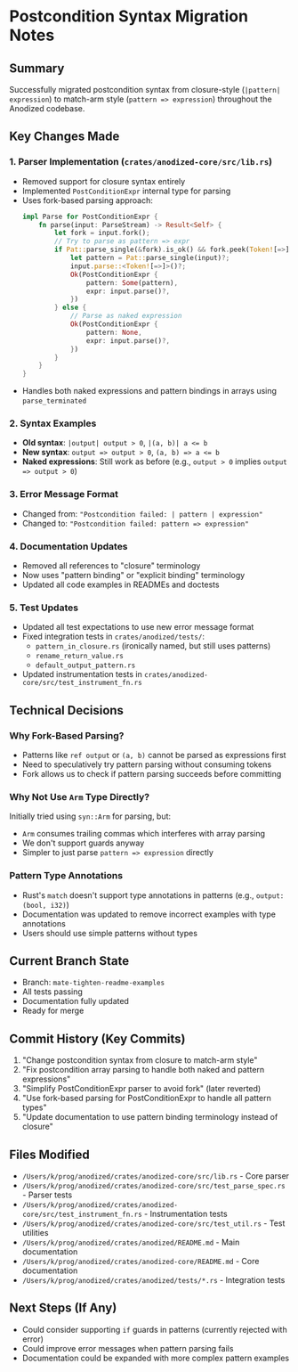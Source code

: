 # Postcondition Syntax Migration Notes

## Summary
Successfully migrated postcondition syntax from closure-style (`|pattern| expression`) to match-arm style (`pattern => expression`) throughout the Anodized codebase.

## Key Changes Made

### 1. Parser Implementation (`crates/anodized-core/src/lib.rs`)
- Removed support for closure syntax entirely
- Implemented `PostConditionExpr` internal type for parsing
- Uses fork-based parsing approach:
  ```rust
  impl Parse for PostConditionExpr {
      fn parse(input: ParseStream) -> Result<Self> {
          let fork = input.fork();
          // Try to parse as pattern => expr
          if Pat::parse_single(&fork).is_ok() && fork.peek(Token![=>]) {
              let pattern = Pat::parse_single(input)?;
              input.parse::<Token![=>]>()?;
              Ok(PostConditionExpr {
                  pattern: Some(pattern),
                  expr: input.parse()?,
              })
          } else {
              // Parse as naked expression
              Ok(PostConditionExpr {
                  pattern: None,
                  expr: input.parse()?,
              })
          }
      }
  }
  ```
- Handles both naked expressions and pattern bindings in arrays using `parse_terminated`

### 2. Syntax Examples
- **Old syntax**: `|output| output > 0`, `|(a, b)| a <= b`
- **New syntax**: `output => output > 0`, `(a, b) => a <= b`
- **Naked expressions**: Still work as before (e.g., `output > 0` implies `output => output > 0`)

### 3. Error Message Format
- Changed from: `"Postcondition failed: | pattern | expression"`
- Changed to: `"Postcondition failed: pattern => expression"`

### 4. Documentation Updates
- Removed all references to "closure" terminology
- Now uses "pattern binding" or "explicit binding" terminology
- Updated all code examples in READMEs and doctests

### 5. Test Updates
- Updated all test expectations to use new error message format
- Fixed integration tests in `crates/anodized/tests/`:
  - `pattern_in_closure.rs` (ironically named, but still uses patterns)
  - `rename_return_value.rs`
  - `default_output_pattern.rs`
- Updated instrumentation tests in `crates/anodized-core/src/test_instrument_fn.rs`

## Technical Decisions

### Why Fork-Based Parsing?
- Patterns like `ref output` or `(a, b)` cannot be parsed as expressions first
- Need to speculatively try pattern parsing without consuming tokens
- Fork allows us to check if pattern parsing succeeds before committing

### Why Not Use `Arm` Type Directly?
Initially tried using `syn::Arm` for parsing, but:
- `Arm` consumes trailing commas which interferes with array parsing
- We don't support guards anyway
- Simpler to just parse `pattern => expression` directly

### Pattern Type Annotations
- Rust's `match` doesn't support type annotations in patterns (e.g., `output: (bool, i32)`)
- Documentation was updated to remove incorrect examples with type annotations
- Users should use simple patterns without types

## Current Branch State
- Branch: `mate-tighten-readme-examples`
- All tests passing
- Documentation fully updated
- Ready for merge

## Commit History (Key Commits)
1. "Change postcondition syntax from closure to match-arm style"
2. "Fix postcondition array parsing to handle both naked and pattern expressions"
3. "Simplify PostConditionExpr parser to avoid fork" (later reverted)
4. "Use fork-based parsing for PostConditionExpr to handle all pattern types"
5. "Update documentation to use pattern binding terminology instead of closure"

## Files Modified
- `/Users/k/prog/anodized/crates/anodized-core/src/lib.rs` - Core parser
- `/Users/k/prog/anodized/crates/anodized-core/src/test_parse_spec.rs` - Parser tests
- `/Users/k/prog/anodized/crates/anodized-core/src/test_instrument_fn.rs` - Instrumentation tests
- `/Users/k/prog/anodized/crates/anodized-core/src/test_util.rs` - Test utilities
- `/Users/k/prog/anodized/crates/anodized/README.md` - Main documentation
- `/Users/k/prog/anodized/crates/anodized-core/README.md` - Core documentation
- `/Users/k/prog/anodized/crates/anodized/tests/*.rs` - Integration tests

## Next Steps (If Any)
- Could consider supporting `if` guards in patterns (currently rejected with error)
- Could improve error messages when pattern parsing fails
- Documentation could be expanded with more complex pattern examples
